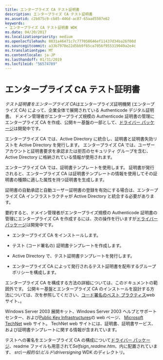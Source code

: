```yaml
---
title: エンタープライズ CA テスト証明書
description: エンタープライズ CA テスト証明書
ms.assetid: c2b075c9-cb85-446d-ac07-65aad5507e62
keywords:
- エンタープライズ CA テスト証明書 WDK
ms.date: 04/20/2017
ms.localizationpriority: medium
ms.openlocfilehash: 8031a46471c7c777058646ef11437d34ba26f00d
ms.sourcegitcommit: a33b7978e22d5bb9f65ca7056f955319049a2e4c
ms.translationtype: MT
ms.contentlocale: ja-JP
ms.lasthandoff: 01/31/2019
ms.locfileid: "56574789"
---
```

# <a name="enterprise-ca-test-certificate"></a>エンタープライズ CA テスト証明書


*テスト証明書をエンタープライズ CA*はエンタープライズ証明機関 (エンタープライズ CA) によって、企業全体で展開されている Authenticode デジタル証明書。 ドメイン管理者がエンタープライズ規模の Authenticode 証明書の管理にエンタープライズ CA を作成、公開キー基盤の一部として、[ドライバー パッケージ](driver-packages.md)は開発中です。

エンタープライズ CA では、Active Directory に統合し、証明書と証明書失効リストを Active Directory を発行します。 エンタープライズ CA では、ユーザー アカウントと証明書要求を承認または拒否のセキュリティ グループを含む、Active Directory に格納されている情報が使用されます。

エンタープライズ CA では、証明書テンプレートを使用します。 証明書が発行されると、エンタープライズ CA は証明書テンプレートの情報を使用してその証明書の種類に適した属性を持つ証明書を生成します。

証明書の自動承認と自動ユーザー証明書の登録を有効にする場合は、エンタープライズ CA インフラストラクチャが Active Directory と統合する必要があります。

要約すると、ドメイン管理者がエンタープライズ規模の Authenticode 証明書の管理にエンタープライズ CA を作成するには、次の操作を行いますが[ドライバー パッケージ](driver-packages.md)は開発中です。

-   エンタープライズ CA をインストールします。

-   テスト (コード署名の) 証明書テンプレートを作成します。

-   Active Directory で、テスト証明書テンプレートを発行します。

-   エンタープライズ CA によって発行されるテスト証明書を配布するグループ ポリシーを構成します。

エンタープライズ CA を構成する方法の詳細については、このドキュメントの範囲外です。 公開キー基盤とエンタープライズ CA のインストールを設計する方法については、次を参照してください、[コード署名のベスト プラクティス](https://go.microsoft.com/fwlink/p/?linkid=68250)web サイト、。

Windows Server 2003 展開キット、Windows Server 2003 ヘルプとサポート センター、および[Public Key Infrastructures](https://go.microsoft.com/fwlink/p/?linkid=62645)の web ページ、 [Microsoft TechNet](https://go.microsoft.com/fwlink/p/?linkid=62647) web サイト。 TechNet web サイトには、証明書、証明書サービス、および証明書テンプレートに関する情報が含まれています。

テストへの署名をエンタープライズ CA の構成について[ドライバー パッケージ](driver-packages.md)、readme ファイルも用意されて*Selfsign_readme.htm*、内に配置されています、 *src\\一般的な\\ビルド\\driversigning* WDK のディレクトリ。

 

 





